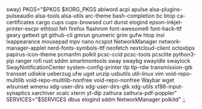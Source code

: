 sway)
            PKGS="$PKGS $XORG_PKGS abiword acpi apulse alsa-plugins-pulseaudio alsa-tools alsa-utils arc-theme bash-completion bc btop ca-certificates cargo cups cups-browsed curl dunst elogind epson-inkjet-printer-escpr ethtool feh firefox flashrom font-awesome6 font-hack-ttf geary gettext git github-cli gmrun gnumeric grim gufw htop inxi lxappearance mousepad mpv nano ncspot NetworkManager network-manager-applet nerd-fonts-symbols-ttf neofetch nextcloud-client octoxbps papirus-icon-theme pcmanfm polkit pcsc-ccid pcsc-tools pcsclite python3-pip ranger rofi rust sddm smartmontools sway swaybg swayidle swaylock SwayNotificationCenter system-config-printer tlp tlp-rdw transmission-gtk transset udiskie ueberzug ufw uget unzip usbutils util-linux vim void-repo-multilib void-repo-multilib-nonfree void-repo-nonfree Waybar wget wlsunset wmenu xdg-user-dirs xdg-user-dirs-gtk xdg-utils xf86-input-synaptics xarchiver xcalc xterm yt-dlp zathura zathura-pdf-poppler"
            SERVICES="$SERVICES dbus elogind sddm NetworkManager polkitd"
        ;;
